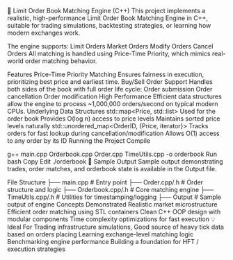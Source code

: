 🧮 Limit Order Book Matching Engine (C++)
This project implements a realistic, high-performance Limit Order Book Matching Engine in C++, suitable for trading simulations, backtesting strategies, or learning how modern exchanges work.

The engine supports:
Limit Orders
Market Orders
Modify Orders
Cancel Orders
All matching is handled using Price-Time Priority, which mimics real-world order matching behavior.

Features
Price-Time Priority Matching
Ensures fairness in execution, prioritizing best price and earliest time.
Buy/Sell Order Support
Handles both sides of the book with full order life cycle:
Order submission
Order cancellation
Order modification
High Performance
Efficient data structures allow the engine to process ~1,000,000 orders/second on typical modern CPUs.
Underlying Data Structures
std::map<Price, std::list<Order>>
Used for the order book Provides O(log n) access to price levels
Maintains sorted price levels naturally
std::unordered_map<OrderID, {Price, iterator}> Tracks orders for fast lookup during cancellation/modification Allows O(1) access to any order by its ID
Running the Project
Compile

g++ main.cpp Orderbook.cpp Order.cpp TimeUtils.cpp -o orderbook
Run
bash
Copy
Edit
./orderbook
📂 Sample Output
Sample output demonstrating trades, order matches, and orderbook state is available in the Output file.

File Structure
├── main.cpp          # Entry point
├── Order.cpp/.h      # Order structure and logic
├── Orderbook.cpp/.h  # Core matching engine
├── TimeUtils.cpp/.h  # Utilities for timestamping/logging
├── Output            # Sample output of engine
Concepts Demonstrated
Realistic market microstructure
Efficient order matching using STL containers
Clean C++ OOP design with modular components
Time complexity optimizations for fast execution
💡 Ideal For
Trading infrastructure simulations, Good source of heavy tick data based on orders placing
Learning exchange-level matching logic
Benchmarking engine performance
Building a foundation for HFT / execution strategies
